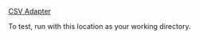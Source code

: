 [CSV Adapter](https://calcite.apache.org/docs/tutorial.html)

To test, run with this location as your working directory.